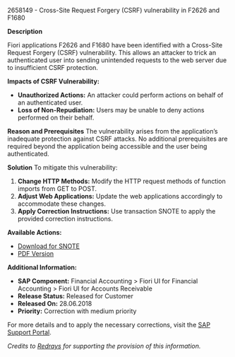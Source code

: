 2658149 - Cross-Site Request Forgery (CSRF) vulnerability in F2626 and F1680

**Description**

Fiori applications F2626 and F1680 have been identified with a Cross-Site Request Forgery (CSRF) vulnerability. This allows an attacker to trick an authenticated user into sending unintended requests to the web server due to insufficient CSRF protection.

**Impacts of CSRF Vulnerability:**
- **Unauthorized Actions:** An attacker could perform actions on behalf of an authenticated user.
- **Loss of Non-Repudiation:** Users may be unable to deny actions performed on their behalf.

**Reason and Prerequisites**
The vulnerability arises from the application’s inadequate protection against CSRF attacks. No additional prerequisites are required beyond the application being accessible and the user being authenticated.

**Solution**
To mitigate this vulnerability:
1. **Change HTTP Methods:** Modify the HTTP request methods of function imports from GET to POST.
2. **Adjust Web Applications:** Update the web applications accordingly to accommodate these changes.
3. **Apply Correction Instructions:** Use transaction SNOTE to apply the provided correction instructions.

**Available Actions:**
- [Download for SNOTE](https://notesdownloads.sap.com/note/0040000001256142018)
- [PDF Version](https://me.sap.com/sap/support/sfm/notes/print/0002658149?language=en-US&token=A508AA7878D4843E67ABBC270662BA3E)

**Additional Information:**
- **SAP Component:** Financial Accounting > Fiori UI for Financial Accounting > Fiori UI for Accounts Receivable
- **Release Status:** Released for Customer
- **Released On:** 28.06.2018
- **Priority:** Correction with medium priority

For more details and to apply the necessary corrections, visit the [SAP Support Portal](https://me.sap.com/).

*Credits to [Redrays](https://redrays.io) for supporting the provision of this information.*